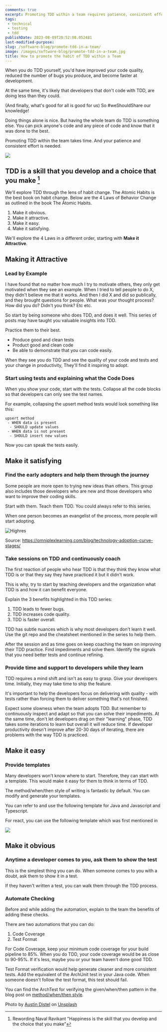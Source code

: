 ```yaml
---
comments: true
excerpt: Promoting TDD within a team requires patience, consistent effort, and a focus on creating a positive and supportive environment for learning and improvement.
tags:
 - technical
 - testing
 - tdd
publishDate: 2023-08-09T20:52:08.052481
last-modified-purpose:
slug: /software-blog/promote-tdd-in-a-team/
image: /images/software-blog/promote-tdd-in-a-team.jpg
title: How to promote the habit of TDD within a Team
---
```


When you do TDD yourself, you'd have improved your code quality, reduced the number of bugs you produce, and become faster at development.

At the same time, it's likely that developers that don't code with TDD, are doing less than they could.

(And finally, what's good for all is good for us) So #weShouldShare our knowledge!

Doing things alone is nice. But having the whole team do TDD is something else. You can pick anyone's code and any piece of code and know that it was done to the best.

Promoting TDD within the team takes time. And your patience and consistent effort is needed.

![](/images/software-blog/promote-tdd-in-a-team.jpg)

## TDD is a skill that you develop and a choice that you make [^1]

We'll explore TDD through the lens of habit change. The Atomic Habits is the best book on habit change. Below are the 4 Laws of Behavior Change as outlined in the book The Atomic Habits.

1. Make it obvious.
2. Make it attractive.
3. Make it easy.
4. Make it satisfying.

We'll explore the 4 Laws in a different order, starting with **Make it Attractive**.

## Making it Attractive

### Lead by Example

I have found that no matter how much I try to motivate others, they only get motivated when they see an example. When I tried to tell people to do X, they didn't believe me that it works. And then I did X and did so publically, and they brought questions for people. What was your thought process? How did you do? Didn't you think? Etc etc.

So start by being someone who does TDD, and does it well. This series of posts may have taught you valuable insights into TDD.

Practice them to their best.

- Produce good and clean tests
- Product good and clean code
- Be able to demonstrate that you can code easily.

When they see you do TDD and see the quality of your code and tests and your change in productivity, They'll find it inspiring to adopt.

### Start using tests and explaining what the Code Does

When you show your code, start with the tests. Collapse all the code blocks so that developers can only see the test names.

For example, collapsing the upsert method tests would look something like this:

```
upsert method
 - WHEN data is present
  - SHOULD update values
 - WHEN data is not present
  - SHOULD insert new values
```

Now you can speak the tests easily.

## Make it satisfying

### Find the early adopters and help them through the journey

Some people are more open to trying new ideas than others. This group also includes those developers who are new and those developers who want to improve their coding skills.

Start with them. Teach them TDD. You could always refer to this series.

When one person becomes an evangelist of the process, more people will start adopting.

![Highres](https://omniplexlearning.com/wp-content/uploads/Highres-scaled.jpg.webp)

Source: <https://omniplexlearning.com/blog/technology-adoption-curve-stages/>

### Take sessions on TDD and continuously coach

The first reaction of people who hear TDD is that they think they know what TDD is or that they say they have practiced it but it didn't work.

This is why, try to start by teaching developers and the organization what TDD is and how it can benefit everyone.

Explain the 3 benefits highlighted in this TDD series:

1. TDD leads to fewer bugs.
2. TDD increases code quality.
3. TDD is faster overall.

TDD has subtle nuances which is why most developers don't learn it well. Use the git repo and the cheatsheet mentioned in the series to help them.

After the session and as time goes on keep coaching the team on improving their TDD practice. Find impediments and solve them. Identify the signals that you need better tests and continue refining.

### Provide time and support to developers while they learn

TDD requires a mind shift and isn't as easy to grasp. Give your developers time. Initially, they may take time to ship the feature.

It's important to help the developers focus on delivering with quality - with tests rather than forcing them to deliver something that's not finished.

Expect some slowness when the team adopts TDD. But remember to continuously inspect and adapt so that you can solve their impediments. At the same time, don't let developers drag on their "learning" phase, TDD takes some iterations to learn but overall it will reduce time. If developer productivity doesn't improve after 20-30 days of iterating, there are problems with the way TDD is practiced.

## Make it easy

### Provide templates

Many developers won't know where to start. Therefore, they can start with a template. This would make it easy for them to think in terms of TDD.

The method/when/then style of writing is fantastic by default. You can modify and generate your templates.

You can refer to and use the following template for Java and Javascript and Typescript.

For react, you can use the following template which was first mentioned in <todo-react-post-link>

![](/images/method-when-should.png)

## Make it obvious

### Anytime a developer comes to you, ask them to show the test

This is the simplest thing you can do. When someone comes to you with a doubt, ask them to show it in a test.

If they haven't written a test, you can walk them through the TDD process.

### Automate Checking

Before and while adding the automation, explain to the team the benefits of adding these checks.

There are two automations that you can do:

1. Code Coverage
2. Test Format

For Code Coverage, keep your minimum code coverage for your build pipeline to 85%. When you do TDD, your code coverage would be as close to 90-95%. If it's less, maybe you or your team haven't done good TDD.

Test Format verification would help generate cleaner and more consistent tests. Add the equivalent of the ArchUnit test in your Java code. When someone doesn't follow the test format, this test should fail.

You can find the ArchTest for verifying the given/when/then pattern in the blog post on [method/when/then style](/method-when-should/).

[^1]: Rewording Naval Ravikant "Happiness is the skill that you develop and the choice that you make"

Photo by <a href="https://unsplash.com/@austindistel?utm_source=unsplash&utm_medium=referral&utm_content=creditCopyText">Austin Distel</a> on <a href="https://unsplash.com/photos/wD1LRb9OeEo?utm_source=unsplash&utm_medium=referral&utm_content=creditCopyText">Unsplash</a>
  